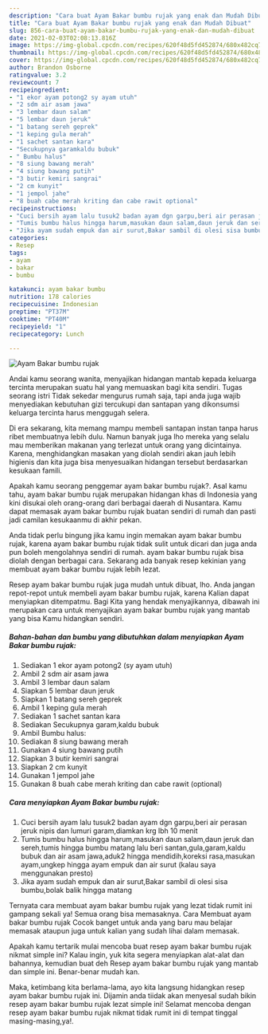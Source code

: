 ```yaml
---
description: "Cara buat Ayam Bakar bumbu rujak yang enak dan Mudah Dibuat"
title: "Cara buat Ayam Bakar bumbu rujak yang enak dan Mudah Dibuat"
slug: 856-cara-buat-ayam-bakar-bumbu-rujak-yang-enak-dan-mudah-dibuat
date: 2021-02-03T02:08:13.816Z
image: https://img-global.cpcdn.com/recipes/620f48d5fd452874/680x482cq70/ayam-bakar-bumbu-rujak-foto-resep-utama.jpg
thumbnail: https://img-global.cpcdn.com/recipes/620f48d5fd452874/680x482cq70/ayam-bakar-bumbu-rujak-foto-resep-utama.jpg
cover: https://img-global.cpcdn.com/recipes/620f48d5fd452874/680x482cq70/ayam-bakar-bumbu-rujak-foto-resep-utama.jpg
author: Brandon Osborne
ratingvalue: 3.2
reviewcount: 7
recipeingredient:
- "1 ekor ayam potong2 sy ayam utuh"
- "2 sdm air asam jawa"
- "3 lembar daun salam"
- "5 lembar daun jeruk"
- "1 batang sereh geprek"
- "1 keping gula merah"
- "1 sachet santan kara"
- "Secukupnya garamkaldu bubuk"
- " Bumbu halus"
- "8 siung bawang merah"
- "4 siung bawang putih"
- "3 butir kemiri sangrai"
- "2 cm kunyit"
- "1 jempol jahe"
- "8 buah cabe merah kriting dan cabe rawit optional"
recipeinstructions:
- "Cuci bersih ayam lalu tusuk2 badan ayam dgn garpu,beri air perasan jeruk nipis dan lumuri garam,diamkan krg lbh 10 menit"
- "Tumis bumbu halus hingga harum,masukan daun salam,daun jeruk dan sereh,tumis hingga bumbu matang lalu beri santan,gula,garam,kaldu bubuk dan air asam jawa,aduk2 hingga mendidih,koreksi rasa,masukan ayam,ungkep hingga ayam empuk dan air surut (kalau saya menggunakan presto)"
- "Jika ayam sudah empuk dan air surut,Bakar sambil di olesi sisa bumbu,bolak balik hingga matang"
categories:
- Resep
tags:
- ayam
- bakar
- bumbu

katakunci: ayam bakar bumbu 
nutrition: 178 calories
recipecuisine: Indonesian
preptime: "PT37M"
cooktime: "PT40M"
recipeyield: "1"
recipecategory: Lunch

---
```



![Ayam Bakar bumbu rujak](https://img-global.cpcdn.com/recipes/620f48d5fd452874/680x482cq70/ayam-bakar-bumbu-rujak-foto-resep-utama.jpg)

Andai kamu seorang wanita, menyajikan hidangan mantab kepada keluarga tercinta merupakan suatu hal yang memuaskan bagi kita sendiri. Tugas seorang istri Tidak sekedar mengurus rumah saja, tapi anda juga wajib menyediakan kebutuhan gizi tercukupi dan santapan yang dikonsumsi keluarga tercinta harus menggugah selera.

Di era  sekarang, kita memang mampu membeli santapan instan tanpa harus ribet membuatnya lebih dulu. Namun banyak juga lho mereka yang selalu mau memberikan makanan yang terlezat untuk orang yang dicintainya. Karena, menghidangkan masakan yang diolah sendiri akan jauh lebih higienis dan kita juga bisa menyesuaikan hidangan tersebut berdasarkan kesukaan famili. 



Apakah kamu seorang penggemar ayam bakar bumbu rujak?. Asal kamu tahu, ayam bakar bumbu rujak merupakan hidangan khas di Indonesia yang kini disukai oleh orang-orang dari berbagai daerah di Nusantara. Kamu dapat memasak ayam bakar bumbu rujak buatan sendiri di rumah dan pasti jadi camilan kesukaanmu di akhir pekan.

Anda tidak perlu bingung jika kamu ingin memakan ayam bakar bumbu rujak, karena ayam bakar bumbu rujak tidak sulit untuk dicari dan juga anda pun boleh mengolahnya sendiri di rumah. ayam bakar bumbu rujak bisa diolah dengan berbagai cara. Sekarang ada banyak resep kekinian yang membuat ayam bakar bumbu rujak lebih lezat.

Resep ayam bakar bumbu rujak juga mudah untuk dibuat, lho. Anda jangan repot-repot untuk membeli ayam bakar bumbu rujak, karena Kalian dapat menyiapkan ditempatmu. Bagi Kita yang hendak menyajikannya, dibawah ini merupakan cara untuk menyajikan ayam bakar bumbu rujak yang mantab yang bisa Kamu hidangkan sendiri.

<!--inarticleads1-->

##### Bahan-bahan dan bumbu yang dibutuhkan dalam menyiapkan Ayam Bakar bumbu rujak:

1. Sediakan 1 ekor ayam potong2 (sy ayam utuh)
1. Ambil 2 sdm air asam jawa
1. Ambil 3 lembar daun salam
1. Siapkan 5 lembar daun jeruk
1. Siapkan 1 batang sereh geprek
1. Ambil 1 keping gula merah
1. Sediakan 1 sachet santan kara
1. Sediakan Secukupnya garam,kaldu bubuk
1. Ambil  Bumbu halus:
1. Sediakan 8 siung bawang merah
1. Gunakan 4 siung bawang putih
1. Siapkan 3 butir kemiri sangrai
1. Siapkan 2 cm kunyit
1. Gunakan 1 jempol jahe
1. Gunakan 8 buah cabe merah kriting dan cabe rawit (optional)




<!--inarticleads2-->

##### Cara menyiapkan Ayam Bakar bumbu rujak:

1. Cuci bersih ayam lalu tusuk2 badan ayam dgn garpu,beri air perasan jeruk nipis dan lumuri garam,diamkan krg lbh 10 menit
1. Tumis bumbu halus hingga harum,masukan daun salam,daun jeruk dan sereh,tumis hingga bumbu matang lalu beri santan,gula,garam,kaldu bubuk dan air asam jawa,aduk2 hingga mendidih,koreksi rasa,masukan ayam,ungkep hingga ayam empuk dan air surut (kalau saya menggunakan presto)
1. Jika ayam sudah empuk dan air surut,Bakar sambil di olesi sisa bumbu,bolak balik hingga matang




Ternyata cara membuat ayam bakar bumbu rujak yang lezat tidak rumit ini gampang sekali ya! Semua orang bisa memasaknya. Cara Membuat ayam bakar bumbu rujak Cocok banget untuk anda yang baru mau belajar memasak ataupun juga untuk kalian yang sudah lihai dalam memasak.

Apakah kamu tertarik mulai mencoba buat resep ayam bakar bumbu rujak nikmat simple ini? Kalau ingin, yuk kita segera menyiapkan alat-alat dan bahannya, kemudian buat deh Resep ayam bakar bumbu rujak yang mantab dan simple ini. Benar-benar mudah kan. 

Maka, ketimbang kita berlama-lama, ayo kita langsung hidangkan resep ayam bakar bumbu rujak ini. Dijamin anda tiidak akan menyesal sudah bikin resep ayam bakar bumbu rujak lezat simple ini! Selamat mencoba dengan resep ayam bakar bumbu rujak nikmat tidak rumit ini di tempat tinggal masing-masing,ya!.

